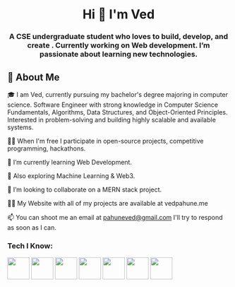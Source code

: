 <h1 align="center" > Hi 👋 I'm Ved</h1>
<h3 align="center"> A CSE undergraduate student who loves to build, develop, and create . Currently working on Web development. I’m passionate about learning new technologies. </h3>

<h2>🚀 About Me</h2>
<p>🎓 I am Ved, currently pursuing my bachelor's degree majoring in computer science. Software Engineer with strong knowledge in Computer Science Fundamentals, Algorithms, Data Structures, and Object-­Oriented Principles. Interested in problem-­solving and building highly scalable and available systems.<p>

👨‍💻 When I'm free I participate in open-source projects, competitive programming, hackathons.

🌱 I’m currently learning Web Development.
  
  
🧭 Also exploring Machine Learning & Web3.
  
  
👯 I’m looking to collaborate on a MERN stack project.
  
👨‍💻 My Website with all of my projects are available at vedpahune.me

📫 You can shoot me an email at pahuneved@gmail.com I'll try to respond as soon as I can.
  
<h3>Tech I Know:</h3>
  <div class="flex-container">
   <img style="width:50px" src="https://cdn-icons-png.flaticon.com/512/875/875209.png">  
   <img style="width:50px" src="https://cdn-icons-png.flaticon.com/512/5968/5968292.png"> 
   <img style="width:50px" src="https://cdn-icons-png.flaticon.com/512/174/174854.png">
   <img style="width:50px" src="https://cdn-icons-png.flaticon.com/512/732/732190.png">
   <img style="width:50px" src="https://cdn-icons-png.flaticon.com/512/5968/5968282.png"> 
   <img style="width:50px" src="https://img.icons8.com/color/512/nodejs.png">
   <img style="width:50px" src="https://cdn-icons-png.flaticon.com/512/3098/3098090.png">
</div>
  
  

